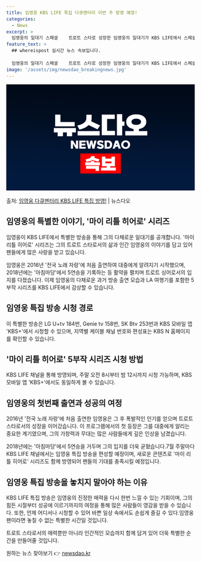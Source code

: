 ```yaml
---
title: 임영웅 KBS LIFE 특집 다큐멘터리 이번 주 방영 예정!
categories:
  - News
excerpt: >
  임영웅의 일대기 스페셜    트로트 스타로 성장한 임영웅의 일대기가 KBS LIFE에서 스페셜로 방영된다. …
feature_text: >
  ## whereispost 실시간 뉴스 속보입니다.

  임영웅의 일대기 스페셜    트로트 스타로 성장한 임영웅의 일대기가 KBS LIFE에서 스페셜로 방영된다. …
image: '/assets/img/newsdao_breakingnews.jpg'
---
```


![뉴스다오 속보](/assets/img/newsdao_breakingnews.jpg)

<p>출처: <a href="https://newsdao.kr/4609" rel="dofollow">임영웅 다큐멘터리 KBS LIFE 특집 방영!</a> | 뉴스다오</p>

<h2 data-ke-size="size26">임영웅의 특별한 이야기, '마이 리틀 히어로' 시리즈</h2>
임영웅이 KBS LIFE에서 특별한 방송을 통해 그의 다채로운 일대기를 공개합니다. '마이 리틀 히어로' 시리즈는 그의 트로트 스타로서의 삶과 인간 임영웅의 이야기를 담고 있어 팬들에게 많은 사랑을 받고 있습니다.

<p data-ke-size="size16">임영웅은 2016년 '전국 노래 자랑'에 처음 출연하여 대중에게 알려지기 시작했으며, 2018년에는 '아침마당'에서 5연승을 기록하는 등 활약을 펼치며 트로트 싱어로서의 입지를 다졌습니다. 이제 임영웅의 다채로운 과거 방송 출연 모습과 LA 여행기를 포함한 5부작 시리즈를 KBS LIFE에서 감상할 수 있습니다.</p>

<h2 data-ke-size="size26">임영웅 특집 방송 시청 경로</h2>
이 특별한 방송은 LG U+tv 184번, Genie tv 158번, SK Btv 253번과 KBS 모바일 앱 'KBS+'에서 시청할 수 있으며, 지역별 케이블 채널 번호와 편성표는 KBS N 홈페이지를 확인할 수 있습니다.

<h2 data-ke-size="size26">'마이 리틀 히어로' 5부작 시리즈 시청 방법</h2>
KBS LIFE 채널을 통해 방영되며, 주말 오전 8시부터 밤 12시까지 시청 가능하며, KBS 모바일 앱 'KBS+'에서도 동일하게 볼 수 있습니다.

<h2 data-ke-size="size26">임영웅의 첫번째 출연과 성공의 여정</h2>
2016년 '전국 노래 자랑'에 처음 출연한 임영웅은 그 후 폭발적인 인기를 얻으며 트로트 스타로서의 성장을 이어갔습니다. 이 프로그램에서의 첫 등장은 그를 대중에게 알리는 중요한 계기였으며, 그의 가창력과 무대는 많은 사람들에게 깊은 인상을 남겼습니다.

<p data-ke-size="size16">2018년에는 '아침마당'에서 5연승을 거두며 그의 입지를 더욱 굳혔습니다.7월 주말마다 KBS LIFE 채널에서는 임영웅 특집 방송을 편성할 예정이며, 새로운 콘텐츠로 '마이 리틀 히어로' 시리즈도 함께 방영되어 팬들의 기대를 충족시킬 예정입니다.</p>

<h2 data-ke-size="size26">임영웅 특집 방송을 놓치지 말아야 하는 이유</h2>
KBS LIFE 특집 방송은 임영웅의 진정한 매력을 다시 한번 느낄 수 있는 기회이며, 그의 힘든 시절부터 성공에 이르기까지의 여정을 통해 많은 사람들이 영감을 받을 수 있습니다. 또한, 언제 어디서나 시청할 수 있어 바쁜 일상 속에서도 손쉽게 즐길 수 있다.임영웅 팬이라면 놓칠 수 없는 특별한 시간일 것입니다. 

<p data-ke-size="size16">트로트 스타로서의 매력뿐만 아니라 인간적인 모습까지 함께 담겨 있어 더욱 특별한 순간을 만들어줄 것입니다.</p> 

원하는 뉴스 찾아보기 👉 <a href="https://newsdao.kr" rel="dofollow">newsdao.kr</a>


